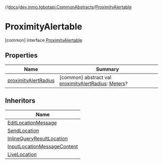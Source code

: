 //[docs](../../../index.md)/[dev.inmo.tgbotapi.CommonAbstracts](../index.md)/[ProximityAlertable](index.md)



# ProximityAlertable  
 [common] interface [ProximityAlertable](index.md)   


## Properties  
  
|  Name |  Summary | 
|---|---|
| <a name="dev.inmo.tgbotapi.CommonAbstracts/ProximityAlertable/proximityAlertRadius/#/PointingToDeclaration/"></a>[proximityAlertRadius](proximity-alert-radius.md)| <a name="dev.inmo.tgbotapi.CommonAbstracts/ProximityAlertable/proximityAlertRadius/#/PointingToDeclaration/"></a> [common] abstract val [proximityAlertRadius](proximity-alert-radius.md): [Meters](../../dev.inmo.tgbotapi.types/index.md#%5Bdev.inmo.tgbotapi.types%2FMeters%2F%2F%2FPointingToDeclaration%2F%5D%2FClasslikes%2F625018081)?   <br>|


## Inheritors  
  
|  Name | 
|---|
| <a name="dev.inmo.tgbotapi.requests.edit.abstracts/EditLocationMessage///PointingToDeclaration/"></a>[EditLocationMessage](../../dev.inmo.tgbotapi.requests.edit.abstracts/-edit-location-message/index.md)|
| <a name="dev.inmo.tgbotapi.requests.send/SendLocation///PointingToDeclaration/"></a>[SendLocation](../../dev.inmo.tgbotapi.requests.send/-send-location/index.md)|
| <a name="dev.inmo.tgbotapi.types.InlineQueries.InlineQueryResult/InlineQueryResultLocation///PointingToDeclaration/"></a>[InlineQueryResultLocation](../../dev.inmo.tgbotapi.types.InlineQueries.InlineQueryResult/-inline-query-result-location/index.md)|
| <a name="dev.inmo.tgbotapi.types.InlineQueries.InputMessageContent/InputLocationMessageContent///PointingToDeclaration/"></a>[InputLocationMessageContent](../../dev.inmo.tgbotapi.types.InlineQueries.InputMessageContent/-input-location-message-content/index.md)|
| <a name="dev.inmo.tgbotapi.types.location/LiveLocation///PointingToDeclaration/"></a>[LiveLocation](../../dev.inmo.tgbotapi.types.location/-live-location/index.md)|

